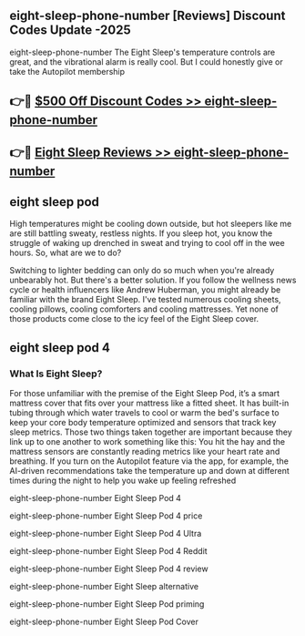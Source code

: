 ## eight-sleep-phone-number [Reviews​] Discount Codes Update -2025

eight-sleep-phone-number The Eight Sleep's temperature controls are great, and the vibrational alarm is really cool. But I could honestly give or take the Autopilot membership

## 👉🔴 [$500 Off Discount Codes >> eight-sleep-phone-number](http://download.freeplayer.one?title=eight-sleep-phone-number&ref=18-ES)

## 👉🔴 [Eight Sleep Reviews >> eight-sleep-phone-number](http://download.freeplayer.one?title=eight-sleep-phone-number&ref=18-ES)

## eight sleep pod

High temperatures might be cooling down outside, but hot sleepers like me are still battling sweaty, restless nights. If you sleep hot, you know the struggle of waking up drenched in sweat and trying to cool off in the wee hours. So, what are we to do?

Switching to lighter bedding can only do so much when you're already unbearably hot. But there's a better solution. If you follow the wellness news cycle or health influencers like Andrew Huberman, you might already be familiar with the brand Eight Sleep. I've tested numerous cooling sheets, cooling pillows, cooling comforters and cooling mattresses. Yet none of those products come close to the icy feel of the Eight Sleep cover.

## eight sleep pod 4

### What Is Eight Sleep?

For those unfamiliar with the premise of the Eight Sleep Pod, it’s a smart mattress cover that fits over your mattress like a fitted sheet. It has built-in tubing through which water travels to cool or warm the bed's surface to keep your core body temperature optimized and sensors that track key sleep metrics. Those two things taken together are important because they link up to one another to work something like this: You hit the hay and the mattress sensors are constantly reading metrics like your heart rate and breathing. If you turn on the Autopilot feature via the app, for example, the AI-driven recommendations take the temperature up and down at different times during the night to help you wake up feeling refreshed

eight-sleep-phone-number Eight Sleep Pod 4

eight-sleep-phone-number Eight Sleep Pod 4 price

eight-sleep-phone-number Eight Sleep Pod 4 Ultra

eight-sleep-phone-number Eight Sleep Pod 4 Reddit

eight-sleep-phone-number Eight Sleep Pod 4 review

eight-sleep-phone-number Eight Sleep alternative

eight-sleep-phone-number Eight Sleep Pod priming

eight-sleep-phone-number Eight Sleep Pod Cover
